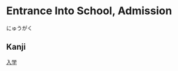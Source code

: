 # Entrance Into School, Admission
にゅうがく

## Kanji
[入](../Kanji/kanji-dict/入.md)[学](../Kanji/kanji-dict/学.md)